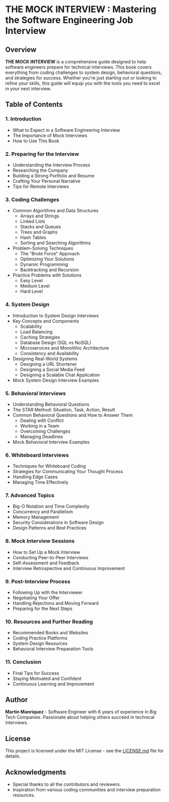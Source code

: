 # **THE MOCK INTERVIEW** : Mastering the Software Engineering Job Interview

## Overview

**THE MOCK INTERVIEW** is a comprehensive guide designed to help software engineers prepare for technical interviews. This book covers everything from coding challenges to system design, behavioral questions, and strategies for success. Whether you're just starting out or looking to refine your skills, this guide will equip you with the tools you need to excel in your next interview.

## Table of Contents

### 1. Introduction
- What to Expect in a Software Engineering Interview
- The Importance of Mock Interviews
- How to Use This Book

### 2. Preparing for the Interview
- Understanding the Interview Process
- Researching the Company
- Building a Strong Portfolio and Resume
- Crafting Your Personal Narrative
- Tips for Remote Interviews

### 3. Coding Challenges
- Common Algorithms and Data Structures
  - Arrays and Strings
  - Linked Lists
  - Stacks and Queues
  - Trees and Graphs
  - Hash Tables
  - Sorting and Searching Algorithms
- Problem-Solving Techniques
  - The "Brute Force" Approach
  - Optimizing Your Solutions
  - Dynamic Programming
  - Backtracking and Recursion
- Practice Problems with Solutions
  - Easy Level
  - Medium Level
  - Hard Level

### 4. System Design
- Introduction to System Design Interviews
- Key Concepts and Components
  - Scalability
  - Load Balancing
  - Caching Strategies
  - Database Design (SQL vs NoSQL)
  - Microservices and Monolithic Architecture
  - Consistency and Availability
- Designing Real-World Systems
  - Designing a URL Shortener
  - Designing a Social Media Feed
  - Designing a Scalable Chat Application
- Mock System Design Interview Examples

### 5. Behavioral Interviews
- Understanding Behavioral Questions
- The STAR Method: Situation, Task, Action, Result
- Common Behavioral Questions and How to Answer Them
  - Dealing with Conflict
  - Working in a Team
  - Overcoming Challenges
  - Managing Deadlines
- Mock Behavioral Interview Examples

### 6. Whiteboard Interviews
- Techniques for Whiteboard Coding
- Strategies for Communicating Your Thought Process
- Handling Edge Cases
- Managing Time Effectively

### 7. Advanced Topics
- Big-O Notation and Time Complexity
- Concurrency and Parallelism
- Memory Management
- Security Considerations in Software Design
- Design Patterns and Best Practices

### 8. Mock Interview Sessions
- How to Set Up a Mock Interview
- Conducting Peer-to-Peer Interviews
- Self-Assessment and Feedback
- Interview Retrospective and Continuous Improvement

### 9. Post-Interview Process
- Following Up with the Interviewer
- Negotiating Your Offer
- Handling Rejections and Moving Forward
- Preparing for the Next Steps

### 10. Resources and Further Reading
- Recommended Books and Websites
- Coding Practice Platforms
- System Design Resources
- Behavioral Interview Preparation Tools

### 11. Conclusion
- Final Tips for Success
- Staying Motivated and Confident
- Continuous Learning and Improvement

## Author
**Martin Manriquez** - Software Engineer with 6 years of experience in Big Tech Companies. Passionate about helping others succeed in technical interviews.

## License
This project is licensed under the MIT License - see the [LICENSE.md](LICENSE.md) file for details.

## Acknowledgments
- Special thanks to all the contributors and reviewers.
- Inspiration from various coding communities and interview preparation resources.
